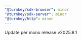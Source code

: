 ```yaml
---
"@turnkey/sdk-browser": minor
"@turnkey/sdk-server": minor
"@turnkey/http": minor
---
```


Update per mono release v2025.8.1
